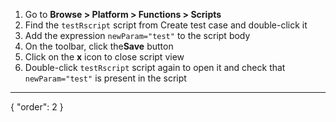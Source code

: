 1. Go to **Browse > Platform > Functions > Scripts**
2. Find the `testRscript` script from Create test case and double-click it
3. Add the expression `newParam="test"` to the script body
4. On the toolbar, click the**Save** button
5. Click on the **x** icon to close script view
6. Double-click `testRscript` script again to open it and check that `newParam="test"` is present in the script

---
{
"order": 2
}
